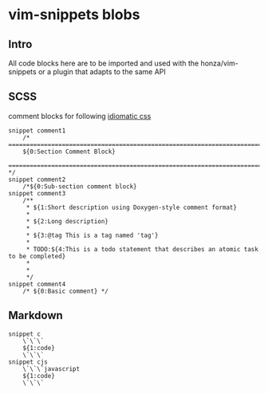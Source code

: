 # vim-snippets blobs
## Intro
All code blocks here are to be imported and used with the honza/vim-snippets or a plugin that adapts to the same API

## SCSS
comment blocks for following [idiomatic css](https://github.com/necolas/idiomatic-css/)
```
snippet comment1
	/* ==========================================================================
	${0:Section Comment Block}
	========================================================================== */
snippet comment2
	/*${0:Sub-section comment block}
snippet comment3
	/**
	 * ${1:Short description using Doxygen-style comment format}
	 *
	 * ${2:Long description}
	 * 
	 * ${3:@tag This is a tag named 'tag'}
	 *
	 * TODO:${4:This is a todo statement that describes an atomic task to be completed}
	 *   
	 *   
	 */
snippet comment4
	/* ${0:Basic comment} */
```
## Markdown
```
snippet c
	\`\`\`
	${1:code}
	\`\`\`
snippet cjs
	\`\`\`javascript
	${1:code}
	\`\`\`
```
